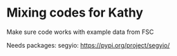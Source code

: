 # Mixing codes for Kathy

Make sure code works with example data from FSC

Needs packages:
segyio: https://pypi.org/project/segyio/

